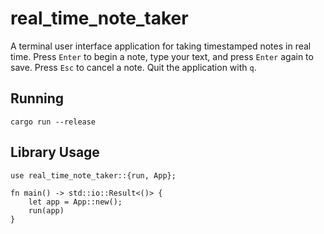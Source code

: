 # real_time_note_taker

A terminal user interface application for taking timestamped notes in real time. Press `Enter` to begin a note, type your text, and press `Enter` again to save. Press `Esc` to cancel a note. Quit the application with `q`.

## Running

```
cargo run --release
```

## Library Usage

```
use real_time_note_taker::{run, App};

fn main() -> std::io::Result<()> {
    let app = App::new();
    run(app)
}
```
